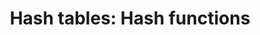 ---
title: "Hash tables: Hash functions"
published: true
morea_id: reading-screencast-6c
morea_summary: "Examples of hash functions and universal chaining"
morea_type: reading
morea_sort_order: 3
morea_url: http://www.youtube.com/watch?v=jW4wCfz3DwE
morea_labels:
 - Screencast
 - Suthers
 - 13 min
---